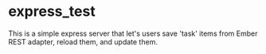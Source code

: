 # express_test

This is a simple express server that let's users save 'task' items from Ember REST adapter, reload them, and update them.
